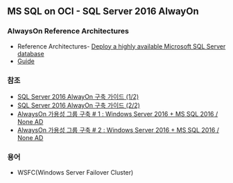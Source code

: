 ## MS SQL on OCI - SQL Server 2016 AlwayOn

### AlwaysOn Reference Architectures
* Reference Architectures- [Deploy a highly available Microsoft SQL Server database](https://docs.oracle.com/en/solutions/deploy-microsoft-sql-on-oci/index.html#GUID-06B8A24C-A5E8-46C2-A648-CF8EB324EDFF)
* [Guide](https://docs.oracle.com/en-us/iaas/Content/Resources/Assets/whitepapers/deploy-sql-server-availability-groups.pdf#page8)

### 참조
* [SQL Server 2016 AlwayOn 구축 가이드 (1/2)](https://mwtac.wordpress.com/2017/03/22/sql-server-2016-alwayon-%ea%b5%ac%ec%b6%95-%ea%b0%80%ec%9d%b4%eb%93%9c-12/)
* [SQL Server 2016 AlwayOn 구축 가이드 (2/2)](https://mwtac.wordpress.com/2017/03/22/sql-server-2016-alwayon-%ea%b5%ac%ec%b6%95-%ea%b0%80%ec%9d%b4%eb%93%9c-22/)
* [AlwaysOn 가용성 그룹 구축 # 1 : Windows Server 2016 + MS SQL 2016 / None AD](https://gunnm.tistory.com/230)
* [AlwaysOn 가용성 그룹 구축 # 2 : Windows Server 2016 + MS SQL 2016 / None AD](https://gunnm.tistory.com/231?category=657336)
### 용어
* WSFC(Windows Server Failover Cluster)
